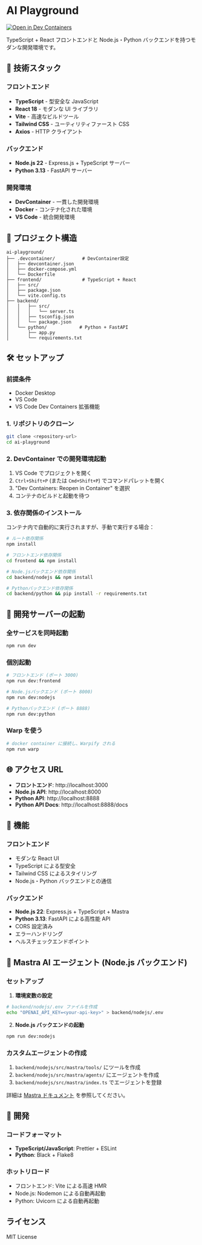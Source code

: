 # AI Playground

[![Open in Dev Containers](https://img.shields.io/badge/Open%20in-Dev%20Containers-blue?logo=visualstudiocode)](https://vscode.dev/redirect?url=vscode://ms-vscode-remote.remote-containers/cloneInVolume?url=https://github.com/your-username/ai-playground)

TypeScript + React フロントエンドと Node.js・Python バックエンドを持つモダンな開発環境です。

## 🚀 技術スタック

### フロントエンド

- **TypeScript** - 型安全な JavaScript
- **React 18** - モダンな UI ライブラリ
- **Vite** - 高速なビルドツール
- **Tailwind CSS** - ユーティリティファースト CSS
- **Axios** - HTTP クライアント

### バックエンド

- **Node.js 22** - Express.js + TypeScript サーバー
- **Python 3.13** - FastAPI サーバー

### 開発環境

- **DevContainer** - 一貫した開発環境
- **Docker** - コンテナ化された環境
- **VS Code** - 統合開発環境

## 📁 プロジェクト構造

```
ai-playground/
├── .devcontainer/          # DevContainer設定
│   ├── devcontainer.json
│   ├── docker-compose.yml
│   └── Dockerfile
├── frontend/               # TypeScript + React
│   ├── src/
│   ├── package.json
│   └── vite.config.ts
├── backend/
│   │   ├── src/
│   │   │   └── server.ts
│   │   ├── tsconfig.json
│   │   └── package.json
│   └── python/            # Python + FastAPI
│       ├── app.py
│       └── requirements.txt
```

## 🛠️ セットアップ

### 前提条件

- Docker Desktop
- VS Code
- VS Code Dev Containers 拡張機能

### 1. リポジトリのクローン

```bash
git clone <repository-url>
cd ai-playground
```

### 2. DevContainer での開発環境起動

1. VS Code でプロジェクトを開く
2. `Ctrl+Shift+P` (または `Cmd+Shift+P`) でコマンドパレットを開く
3. "Dev Containers: Reopen in Container" を選択
4. コンテナのビルドと起動を待つ

### 3. 依存関係のインストール

コンテナ内で自動的に実行されますが、手動で実行する場合：

```bash
# ルート依存関係
npm install

# フロントエンド依存関係
cd frontend && npm install

# Node.jsバックエンド依存関係
cd backend/nodejs && npm install

# Pythonバックエンド依存関係
cd backend/python && pip install -r requirements.txt
```

## 🚀 開発サーバーの起動

### 全サービスを同時起動

```bash
npm run dev
```

### 個別起動

```bash
# フロントエンド (ポート 3000)
npm run dev:frontend

# Node.jsバックエンド (ポート 8000)
npm run dev:nodejs

# Pythonバックエンド (ポート 8888)
npm run dev:python
```

### Warp を使う

```bash
# docker container に接続し、Warpify される
npm run warp
```

## 🌐 アクセス URL

- **フロントエンド**: http://localhost:3000
- **Node.js API**: http://localhost:8000
- **Python API**: http://localhost:8888
- **Python API Docs**: http://localhost:8888/docs

## 🎯 機能

### フロントエンド

- モダンな React UI
- TypeScript による型安全
- Tailwind CSS によるスタイリング
- Node.js・Python バックエンドとの通信

### バックエンド

- **Node.js 22**: Express.js + TypeScript + Mastra
- **Python 3.13**: FastAPI による高性能 API
- CORS 設定済み
- エラーハンドリング
- ヘルスチェックエンドポイント

## 🤖 Mastra AI エージェント (Node.js バックエンド)

### セットアップ

1. **環境変数の設定**

```bash
# backend/nodejs/.env ファイルを作成
echo "OPENAI_API_KEY=<your-api-key>" > backend/nodejs/.env
```

2. **Node.js バックエンドの起動**

```bash
npm run dev:nodejs
```

### カスタムエージェントの作成

1. `backend/nodejs/src/mastra/tools/` にツールを作成
2. `backend/nodejs/src/mastra/agents/` にエージェントを作成
3. `backend/nodejs/src/mastra/index.ts` でエージェントを登録

詳細は [Mastra ドキュメント](https://mastra.ai/ja/docs) を参照してください。

## 🔧 開発

### コードフォーマット

- **TypeScript/JavaScript**: Prettier + ESLint
- **Python**: Black + Flake8

### ホットリロード

- フロントエンド: Vite による高速 HMR
- Node.js: Nodemon による自動再起動
- Python: Uvicorn による自動再起動

## ライセンス

MIT License
